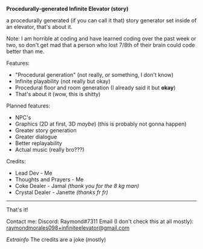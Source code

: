 **Procedurally-generated Infinite Elevator (story)**

a procedurally generated (if you can call it that) story generator set inside of an elevator, that's about it. 

Note: I am horrible at coding and have learned coding over the past week or two, so don't get mad that a person who lost 7/8th of their brain could code better than me.

Features:
- "Procedural generation" (not really, or something, I don't know)
- Infinite playability (not really but okay)
- Procedural floor and room generation (I already said it but **okay**)
- That's about it (wow, this is shitty)

Planned features:
- NPC's
- Graphics (2D at first, 3D *maybe*) (this is probably not gonna happen)
- Greater story generation
- Greater dialogue
- Better replayability
- Actual music (really bro???)

Credits:
- Lead Dev - Me
- Thoughts and Prayers - Me
- Coke Dealer - Jamal *(thank you for the 8 kg man)*
- Crystal Dealer - Janette *(thanks fr fr)*

-----------------------------------

That's it!

Contact me:
Discord: Raymond#7311
Email (I don't check this at all mostly): raymondmorales098+infiniteelevator@gmail.com

*Extrainfo*
The credits are a joke (mostly)

